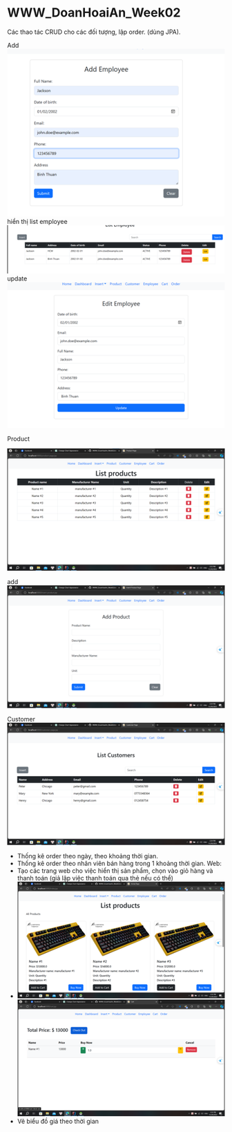# WWW_DoanHoaiAn_Week02
Các thao tác CRUD cho các đối tượng, lập order. (dùng JPA).

Add
![img.png](img.png)
hiển thị list employee
![img_3.png](img_3.png)
update
![img_2.png](img_2.png)

Product

![img_7.png](img_7.png)

add
![img_8.png](img_8.png)


Customer
![img_9.png](img_9.png)

- Thống kê order theo ngày, theo khoảng thời gian.
- Thống kê order theo nhân viên bán hàng trong 1 khoảng thời gian.
  Web:
- Tạo các trang web cho việc hiển thị sản phẩm, chọn vào giỏ hàng và thanh toán (giả lập việc thanh toán qua thẻ nếu có thể)
- ![img_4.png](img_4.png)
![img_6.png](img_6.png)
- Vẽ biểu đồ giá theo thời gian

[//]: # (- ![img_5.png]&#40;img_5.png&#41;)